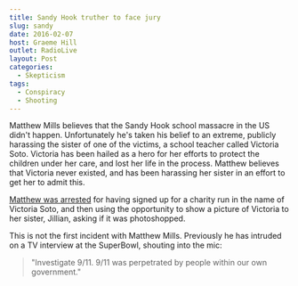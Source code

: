 ```yaml
---
title: Sandy Hook truther to face jury
slug: sandy
date: 2016-02-07
host: Graeme Hill
outlet: RadioLive
layout: Post
categories:
  - Skepticism
tags:
  - Conspiracy
  - Shooting
---
```


Matthew Mills believes that the Sandy Hook school massacre in the US didn't happen. Unfortunately he's taken his belief to an extreme, publicly harassing the sister of one of the victims, a school teacher called Victoria Soto. Victoria has been hailed as a hero for her efforts to protect the children under her care, and lost her life in the process. Matthew believes that Victoria never existed, and has been harassing her sister in an effort to get her to admit this.

<!-- more -->

[Matthew was arrested](http://www.newstimes.com/news/article/Sandy-Hook-truther-to-face-jury-6791055.php) for having signed up for a charity run in the name of Victoria Soto, and then using the opportunity to show a picture of Victoria to her sister, Jillian, asking if it was photoshopped.

This is not the first incident with Matthew Mills. Previously he has intruded on a TV interview at the SuperBowl, shouting into the mic:

> "Investigate 9/11. 9/11 was perpetrated by people within our own government."
